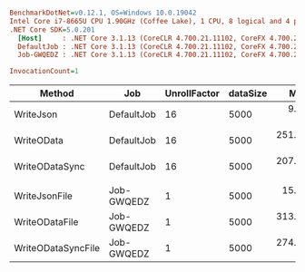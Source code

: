``` ini

BenchmarkDotNet=v0.12.1, OS=Windows 10.0.19042
Intel Core i7-8665U CPU 1.90GHz (Coffee Lake), 1 CPU, 8 logical and 4 physical cores
.NET Core SDK=5.0.201
  [Host]     : .NET Core 3.1.13 (CoreCLR 4.700.21.11102, CoreFX 4.700.21.11602), X64 RyuJIT
  DefaultJob : .NET Core 3.1.13 (CoreCLR 4.700.21.11102, CoreFX 4.700.21.11602), X64 RyuJIT
  Job-GWQEDZ : .NET Core 3.1.13 (CoreCLR 4.700.21.11102, CoreFX 4.700.21.11602), X64 RyuJIT

InvocationCount=1  

```
|             Method |        Job | UnrollFactor | dataSize |       Mean |      Error |     StdDev | Ratio | RatioSD |      Gen 0 |     Gen 1 |    Gen 2 |    Allocated |
|------------------- |----------- |------------- |--------- |-----------:|-----------:|-----------:|------:|--------:|-----------:|----------:|---------:|-------------:|
|          WriteJson | DefaultJob |           16 |     5000 |   9.900 ms |  0.1920 ms |  0.2692 ms |  1.00 |    0.00 |   859.3750 |  750.0000 | 750.0000 |   4068.88 KB |
|         WriteOData | DefaultJob |           16 |     5000 | 251.552 ms |  4.1174 ms |  3.8514 ms | 25.15 |    0.66 | 28000.0000 | 1000.0000 |        - | 121964.45 KB |
|     WriteODataSync | DefaultJob |           16 |     5000 | 207.125 ms |  3.9800 ms |  3.5282 ms | 20.70 |    0.67 | 24000.0000 |         - |        - | 104437.29 KB |
|                    |            |              |          |            |            |            |       |         |            |           |          |              |
|      WriteJsonFile | Job-GWQEDZ |            1 |     5000 |  15.596 ms |  0.7763 ms |  2.2023 ms |     ? |       ? |          - |         - |        - |    410.66 KB |
|     WriteODataFile | Job-GWQEDZ |            1 |     5000 | 313.366 ms | 12.2269 ms | 35.8595 ms |     ? |       ? | 28000.0000 | 1000.0000 |        - | 119509.02 KB |
| WriteODataSyncFile | Job-GWQEDZ |            1 |     5000 | 274.697 ms |  7.5745 ms | 22.0951 ms |     ? |       ? | 24000.0000 | 1000.0000 |        - | 100345.96 KB |
